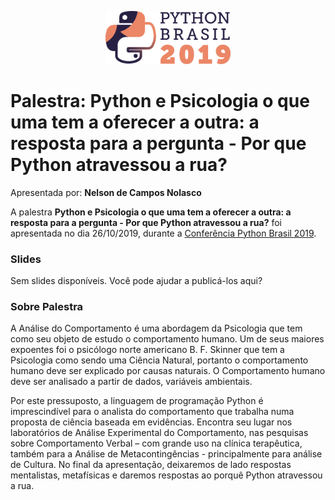 <p align="center"><img src="../../logo_python_brasil_2019-01.svg" width="200"></p>

# Palestra: Python e Psicologia o que uma tem a oferecer a outra: a resposta para a pergunta - Por que Python atravessou a rua?
Apresentada por: **Nelson de Campos Nolasco**


A palestra **Python e Psicologia o que uma tem a oferecer a outra: a resposta para a pergunta - Por que Python atravessou a rua?** foi apresentada no dia 26/10/2019, durante a [Conferência Python Brasil 2019](http://2019.pythonbrasil.org.br).



### Slides

Sem slides disponíveis. Você pode ajudar a publicá-los aqui?



### Sobre Palestra
A Análise do Comportamento é uma abordagem da Psicologia que tem como seu objeto de estudo o comportamento humano. Um de seus maiores expoentes foi o psicólogo norte americano B. F. Skinner que tem a Psicologia como sendo uma Ciência Natural, portanto o comportamento humano deve ser explicado por causas naturais. O Comportamento humano deve ser analisado a partir de dados, variáveis ambientais. 

Por este pressuposto, a linguagem de programação Python é imprescindível para o analista do comportamento que trabalha numa proposta de ciência baseada em evidências. Encontra seu lugar nos laboratórios de Análise Experimental do Comportamento, nas pesquisas sobre Comportamento Verbal – com grande uso na clínica terapêutica, também para a Análise de Metacontingências - principalmente para análise de Cultura. No final da apresentação, deixaremos de lado respostas mentalistas, metafísicas e daremos respostas ao porquê Python atravessou a rua.




